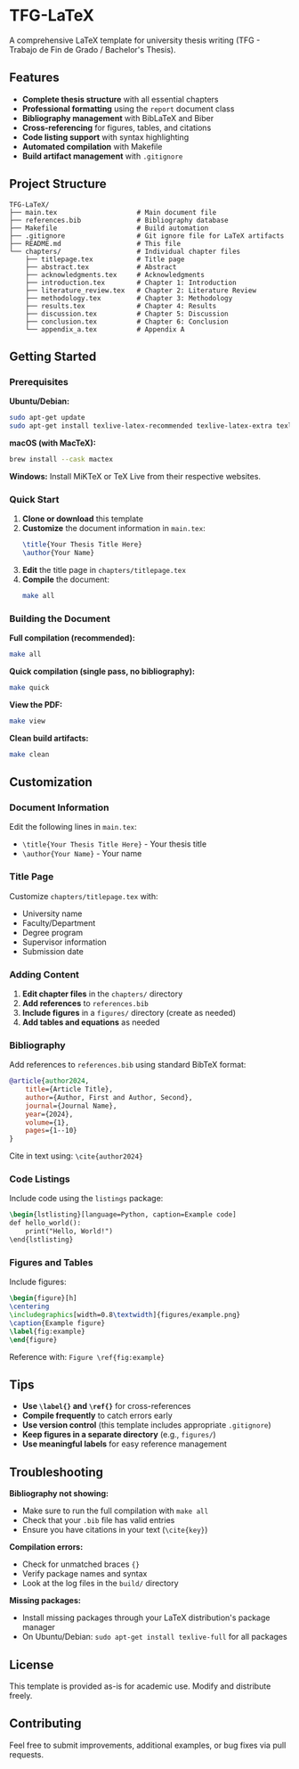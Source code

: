 # TFG-LaTeX

A comprehensive LaTeX template for university thesis writing (TFG - Trabajo de Fin de Grado / Bachelor's Thesis).

## Features

- **Complete thesis structure** with all essential chapters
- **Professional formatting** using the `report` document class
- **Bibliography management** with BibLaTeX and Biber
- **Cross-referencing** for figures, tables, and citations
- **Code listing support** with syntax highlighting
- **Automated compilation** with Makefile
- **Build artifact management** with `.gitignore`

## Project Structure

```
TFG-LaTeX/
├── main.tex                    # Main document file
├── references.bib              # Bibliography database
├── Makefile                    # Build automation
├── .gitignore                  # Git ignore file for LaTeX artifacts
├── README.md                   # This file
└── chapters/                   # Individual chapter files
    ├── titlepage.tex           # Title page
    ├── abstract.tex            # Abstract
    ├── acknowledgments.tex     # Acknowledgments
    ├── introduction.tex        # Chapter 1: Introduction
    ├── literature_review.tex   # Chapter 2: Literature Review
    ├── methodology.tex         # Chapter 3: Methodology
    ├── results.tex             # Chapter 4: Results
    ├── discussion.tex          # Chapter 5: Discussion
    ├── conclusion.tex          # Chapter 6: Conclusion
    └── appendix_a.tex          # Appendix A
```

## Getting Started

### Prerequisites

**Ubuntu/Debian:**
```bash
sudo apt-get update
sudo apt-get install texlive-latex-recommended texlive-latex-extra texlive-fonts-recommended texlive-bibtex-extra biber
```

**macOS (with MacTeX):**
```bash
brew install --cask mactex
```

**Windows:**
Install MiKTeX or TeX Live from their respective websites.

### Quick Start

1. **Clone or download** this template
2. **Customize** the document information in `main.tex`:
   ```latex
   \title{Your Thesis Title Here}
   \author{Your Name}
   ```
3. **Edit** the title page in `chapters/titlepage.tex`
4. **Compile** the document:
   ```bash
   make all
   ```

### Building the Document

**Full compilation (recommended):**
```bash
make all
```

**Quick compilation (single pass, no bibliography):**
```bash
make quick
```

**View the PDF:**
```bash
make view
```

**Clean build artifacts:**
```bash
make clean
```

## Customization

### Document Information

Edit the following lines in `main.tex`:
- `\title{Your Thesis Title Here}` - Your thesis title
- `\author{Your Name}` - Your name

### Title Page

Customize `chapters/titlepage.tex` with:
- University name
- Faculty/Department
- Degree program
- Supervisor information
- Submission date

### Adding Content

1. **Edit chapter files** in the `chapters/` directory
2. **Add references** to `references.bib`
3. **Include figures** in a `figures/` directory (create as needed)
4. **Add tables and equations** as needed

### Bibliography

Add references to `references.bib` using standard BibTeX format:

```bibtex
@article{author2024,
    title={Article Title},
    author={Author, First and Author, Second},
    journal={Journal Name},
    year={2024},
    volume={1},
    pages={1--10}
}
```

Cite in text using: `\cite{author2024}`

### Code Listings

Include code using the `listings` package:

```latex
\begin{lstlisting}[language=Python, caption=Example code]
def hello_world():
    print("Hello, World!")
\end{lstlisting}
```

### Figures and Tables

Include figures:
```latex
\begin{figure}[h]
\centering
\includegraphics[width=0.8\textwidth]{figures/example.png}
\caption{Example figure}
\label{fig:example}
\end{figure}
```

Reference with: `Figure \ref{fig:example}`

## Tips

- **Use `\label{}` and `\ref{}`** for cross-references
- **Compile frequently** to catch errors early
- **Use version control** (this template includes appropriate `.gitignore`)
- **Keep figures in a separate directory** (e.g., `figures/`)
- **Use meaningful labels** for easy reference management

## Troubleshooting

**Bibliography not showing:**
- Make sure to run the full compilation with `make all`
- Check that your `.bib` file has valid entries
- Ensure you have citations in your text (`\cite{key}`)

**Compilation errors:**
- Check for unmatched braces `{}`
- Verify package names and syntax
- Look at the log files in the `build/` directory

**Missing packages:**
- Install missing packages through your LaTeX distribution's package manager
- On Ubuntu/Debian: `sudo apt-get install texlive-full` for all packages

## License

This template is provided as-is for academic use. Modify and distribute freely.

## Contributing

Feel free to submit improvements, additional examples, or bug fixes via pull requests.